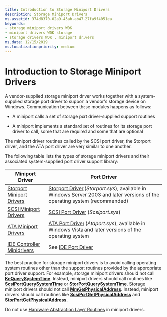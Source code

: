 ```yaml
---
title: Introduction to Storage Miniport Drivers
description: Storage Miniport Drivers
ms.assetid: 374d8370-02a9-43ab-ab47-27fa9f4051ea
keywords:
- storage miniport drivers WDK
- miniport drivers WDK storage
- storage drivers WDK , miniport drivers
ms.date: 12/15/2019
ms.localizationpriority: medium
---
```


# Introduction to Storage Miniport Drivers

A vendor-supplied storage miniport driver works together with a system-supplied storage port driver to support a vendor's storage device on Windows. Communication between these modules happens as follows:

- A miniport calls a set of storage port driver-supplied support routines

- A miniport implements a standard set of routines for its storage port driver to call, some that are required and some that are optional

The miniport driver routines called by the SCSI port driver, the Storport driver, and the ATA port driver are very similar to one another.

The following table lists the types of storage miniport drivers and their associated system-supplied port driver support library:

| Miniport Driver | Port Driver |
| --------------- | ----------- |
| [Storport Miniport Drivers](storport-miniport-drivers.md) | [Storport Driver](storport-driver-overview.md) (*Storport.sys*), available in Windows Server 2003 and later versions of the operating system (recommended) |
| [SCSI Miniport Drivers](scsi-miniport-drivers.md) | [SCSI Port Driver](scsi-port-driver-overview.md) (*Scsiport.sys*) |
| [ATA Miniport Drivers](ata-miniport-drivers.md) | [ATA Port Driver](ata-port-driver-overview.md) (*Ataport.sys*), available in Windows Vista and later versions of the operating system |
| [IDE Controller Minidrivers](requirements-for-vendor-supplied-ide-controller-minidrivers.md) | See [IDE Port Driver](ide-port-driver.md) |

The best practice for storage miniport drivers is to avoid calling operating system routines other than the support routines provided by the appropriate port driver support. For example, storage miniport drivers should not call [**KeQuerySystemTime**](/windows-hardware/drivers/ddi/wdm/nf-wdm-kequerysystemtime). Instead, miniport drivers should call routines like [**ScsiPortQuerySystemTime**](/windows-hardware/drivers/ddi/srb/nf-srb-scsiportquerysystemtime) or [**StorPortQuerySystemTime**](/windows-hardware/drivers/ddi/storport/nf-storport-storportquerysystemtime). Storage miniport drivers should not call [**MmGetPhysicalAddress**](/windows-hardware/drivers/ddi/ntddk/nf-ntddk-mmgetphysicaladdress). Instead, miniport drivers should call routines like [**ScsiPortGetPhysicalAddress**](/windows-hardware/drivers/ddi/srb/nf-srb-scsiportgetphysicaladdress) and [**StorPortGetPhysicalAddress**](/windows-hardware/drivers/ddi/storport/nf-storport-storportgetphysicaladdress).

Do not use [Hardware Abstraction Layer Routines](/previous-versions/windows/hardware/drivers/ff546644(v=vs.85)) in miniport drivers.